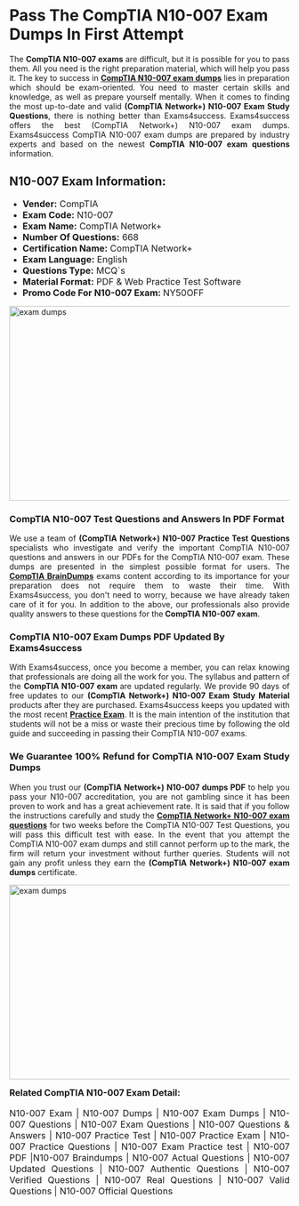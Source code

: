 <h1><strong><strong>Pass The CompTIA N10-007 Exam Dumps In First Attempt</strong></strong></h1> <p style="text-align:justify">The <strong>CompTIA N10-007 exams</strong> are difficult, but it is possible for you to pass them. All you need is the right preparation material, which will help you pass it. The key to success in <a href="https://www.exams4success.com/comptia/n10-007-pdf-exam-dumps"><strong>CompTIA N10-007 exam dumps</strong></a> lies in preparation which should be exam-oriented. You need to master certain skills and knowledge, as well as prepare yourself mentally. When it comes to finding the most up-to-date and valid <strong>(CompTIA Network+) N10-007 Exam Study Questions</strong>, there is nothing better than Exams4success. Exams4success offers the best (CompTIA Network+) N10-007 exam dumps. Exams4success CompTIA N10-007 exam dumps are prepared by industry experts and based on the newest <strong>CompTIA N10-007 exam questions</strong> information.</p> <h2><strong><strong>N10-007 Exam Information:</strong></strong></h2> <ul> <li><span style="font-size:16px"><strong>Vender:</strong> CompTIA</span></li> <li><span style="font-size:16px"><strong>Exam Code:</strong> N10-007</span></li> <li><span style="font-size:16px"><strong>Exam Name:</strong> CompTIA Network+</span></li> <li><span style="font-size:16px"><strong>Number Of Questions:</strong> 668</span></li> <li><span style="font-size:16px"><strong>Certification Name:</strong> CompTIA Network+</span></li> <li><span style="font-size:16px"><strong>Exam Language:</strong> English</span></li> <li><span style="font-size:16px"><strong>Questions Type:</strong> MCQ`s</span></li> <li><span style="font-size:16px"><strong>Material Format:</strong> PDF & Web Practice Test Software</span></li> <li><span style="font-size:16px"><strong>Promo Code For N10-007 Exam: </strong>NY50OFF</span></li> </ul> <p><a href="https://www.exams4success.com/comptia/n10-007-pdf-exam-dumps" rel="no-follow"><img alt="exam dumps" src="https://www.certcollections.com/uploads/content/infrist1.png" style="height:350px; width:750px" /></a></p> <h3><strong>CompTIA N10-007 Test Questions and Answers In PDF Format</strong></h3> <p style="text-align:justify">We use a team of <strong>(CompTIA Network+) N10-007 Practice Test Questions</strong> specialists who investigate and verify the important CompTIA N10-007 questions and answers in our PDFs for the CompTIA N10-007 exam. These dumps are presented in the simplest possible format for users. The <a href="https://www.exams4success.com/comptia-exam-dumps"><strong>CompTIA BrainDumps</strong></a> exams content according to its importance for your preparation does not require them to waste their time. With Exams4success, you don't need to worry, because we have already taken care of it for you. In addition to the above, our professionals also provide quality answers to these questions for the<strong> CompTIA N10-007 exam</strong>.</p> <h3><strong> CompTIA N10-007 Exam Dumps PDF Updated By Exams4success</strong></h3> <p style="text-align:justify">With Exams4success, once you become a member, you can relax knowing that professionals are doing all the work for you. The syllabus and pattern of the <strong>CompTIA N10-007 exam </strong>are updated regularly. We provide 90 days of free updates to our <strong>(CompTIA Network+) N10-007 Exam Study Material</strong> products after they are purchased. Exams4success keeps you updated with the most recent <a href="https://www.exams4success.com/"><strong>Practice Exam</strong></a>. It is the main intention of the institution that students will not be a miss or waste their precious time by following the old guide and succeeding in passing their CompTIA N10-007 exams.</p> <h3 style="text-align:justify"><strong>We Guarantee 100% Refund for CompTIA N10-007 Exam Study Dumps</strong></h3> <p style="text-align:justify">When you trust our <strong>(CompTIA Network+) N10-007 dumps PDF</strong> to help you pass your N10-007 accreditation, you are not gambling since it has been proven to work and has a great achievement rate. It is said that if you follow the instructions carefully and study the <a href="https://www.exams4success.com/comptia/n10-007-pdf-exam-dumps"><strong>CompTIA Network+ N10-007 exam questions</strong></a> for two weeks before the CompTIA N10-007 Test Questions, you will pass this difficult test with ease. In the event that you attempt the CompTIA N10-007 exam dumps and still cannot perform up to the mark, the firm will return your investment without further queries. Students will not gain any profit unless they earn the <strong>(CompTIA Network+) N10-007 exam dumps</strong> certificate.</p> <p style="text-align:justify"><a href="https://www.exams4success.com/comptia/n10-007-pdf-exam-dumps" rel="no-follow"><img alt="exam dumps" src="https://www.certcollections.com/uploads/content/free_demo1.png" style="height:350px; width:750px" /></a></p> <p style="text-align:justify"><span style="font-size:16px"><strong>Related CompTIA N10-007 Exam Detail:</strong></span><br /> <br /> <span style="font-size:16px">N10-007 Exam | N10-007 Dumps | N10-007 Exam Dumps | N10-007 Questions | N10-007 Exam Questions | N10-007 Questions & Answers | N10-007 Practice Test | N10-007 Practice Exam | N10-007 Practice Questions | N10-007 Exam Practice test | N10-007 PDF |N10-007 Braindumps | N10-007 Actual Questions | N10-007 Updated Questions | N10-007 Authentic Questions | N10-007 Verified Questions | N10-007 Real Questions | N10-007 Valid Questions | N10-007 Official Questions</span></p>
